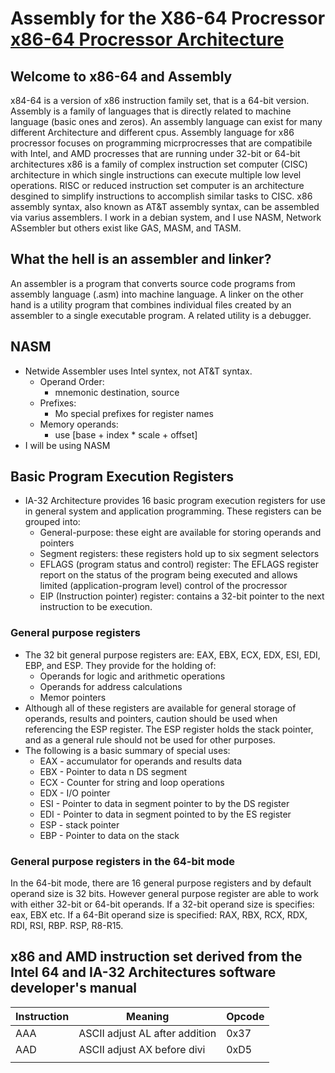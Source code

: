 # Assembly for the X86-64 Procressor [x86-64 Procressor Architecture](https://en.wikipedia.org/wiki/X86-64) 
## Welcome to x86-64 and Assembly
x84-64 is a version of x86 instruction family set, that is a 64-bit version. Assembly is a family of languages that is directly related to machine language (basic ones and zeros). An assembly language can exist for many different Architecture and different cpus. 
Assembly language for x86 procressor focuses on programming micrprocresses that are compatibile with Intel, and AMD procresses that are running under 32-bit or 64-bit architectures
x86 is a family of complex instruction set computer (CISC) architecture in which single instructions can execute multiple low level operations. RISC or reduced instruction set computer is an architecture desgined to simplify instructions to accomplish similar tasks to CISC. x86 assembly syntax, also known as AT&T assembly syntax, can be assembled via varius assemblers. I work in a debian system, and I use NASM, Network ASsembler but others exist like GAS, MASM, and TASM. 
## What the hell is an assembler and linker? 
An assembler is a program that converts source code programs from assembly language (.asm) into machine language. A linker on the other hand is a utility program that combines individual files created by an assembler to a single executable program. A related utility is a debugger. 
## NASM
- Netwide Assembler uses Intel syntex, not AT&T syntax. 
  - Operand Order:
      - mnemonic destination, source
  - Prefixes:
      - Mo special prefixes for register names
  - Memory operands:
      - use [base + index * scale + offset]
- I will be using NASM
## Basic Program Execution Registers
- IA-32 Architecture provides 16 basic program execution registers for use in general system and application programming. These registers can be grouped into:
    - General-purpose: these eight are available for storing operands and pointers
    - Segment registers: these registers hold up to six segment selectors
    - EFLAGS (program status and control) register: The EFLAGS register report on the status of the program being executed and allows limited (application-program level) control of the procressor
    - EIP (Instruction pointer) register: contains a 32-bit pointer to the next instruction to be execution. 
### General purpose registers
- The 32 bit general purpose registers are: EAX, EBX, ECX, EDX, ESI, EDI, EBP, and ESP. They provide for the holding of:
    - Operands for logic and arithmetic operations
    - Operands for address calculations
    - Memor pointers
- Although all of these registers are available for general storage of operands, results and pointers, caution should be used when referencing the ESP register. The ESP register holds the stack pointer, and as a general rule should not be used for other purposes. 
- The following is a basic summary of special uses:
    - EAX - accumulator for operands and results data
    - EBX - Pointer to data n DS segment
    - ECX - Counter for string and loop operations
    - EDX - I/O pointer
    - ESI - Pointer to data in segment pointer to by the DS register
    - EDI - Pointer to data in segment pointed to by the ES register
    - ESP - stack pointer
    - EBP - Pointer to data on the stack
### General purpose registers in the 64-bit mode
In the 64-bit mode, there are 16 general purpose registers and by default operand size is 32 bits. However general purpose register are able to work with either 32-bit or 64-bit operands. If a 32-bit operand size is specifies: eax, EBX etc. If a 64-Bit operand size is specified: RAX, RBX, RCX, RDX, RDI, RSI, RBP. RSP, R8-R15.
## x86 and AMD instruction set derived from the Intel 64 and IA-32 Architectures software developer's manual
| Instruction | Meaning                        | Opcode |
|-------------|--------------------------------|--------|
| AAA         | ASCII adjust AL after addition | 0x37   |
| AAD         | ASCII adjust AX before divi    | 0xD5   |
|             |                                |        |
